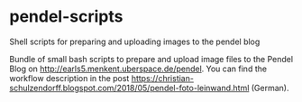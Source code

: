 # pendel-scripts
Shell scripts for preparing and uploading images to the pendel blog

Bundle of small bash scripts to prepare and upload image files to the Pendel Blog on http://earls5.menkent.uberspace.de/pendel.
You can find the workflow description in the post https://christian-schulzendorff.blogspot.com/2018/05/pendel-foto-leinwand.html (German).

